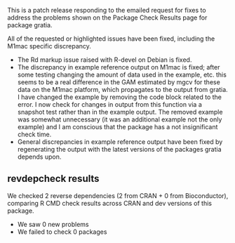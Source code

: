 This is a patch release responding to the emailed request for fixes to address the problems shown on the Package Check Results page for package gratia.

All of the requested or highlighted issues have been fixed, including the M1mac specific discrepancy.

* The Rd markup issue raised with R-devel on Debian is fixed.
* The discrepancy in example reference output on M1mac is fixed; after some testing changing the amount of data used in the example, etc. this seems to be a real difference in the GAM estimated by mgcv for these data on the M1mac platform, which propagates to the output from gratia. I have changed the example by removing the code block related to the error. I now check for changes in output from this function via a snapshot test rather than in the example output. The removed example was somewhat unnecessary (it was an additional example not the only example) and I am conscious that the package has a not insignificant check time.
* General discrepancies in example reference output have been fixed by regenerating the output with the latest versions of the packages gratia depends upon.

## revdepcheck results

We checked 2 reverse dependencies (2 from CRAN + 0 from Bioconductor), comparing R CMD check results across CRAN and dev versions of this package.

 * We saw 0 new problems
 * We failed to check 0 packages
 